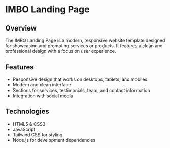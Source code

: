 # IMBO Landing Page

## Overview
The IMBO Landing Page is a modern, responsive website template designed for showcasing and promoting services or products. It features a clean and professional design with a focus on user experience.

## Features
- Responsive design that works on desktops, tablets, and mobiles
- Modern and clean interface
- Sections for services, testimonials, team, and contact information
- Integration with social media

## Technologies
- HTML5 & CSS3
- JavaScript
- Tailwind CSS for styling
- Node.js for development dependencies
